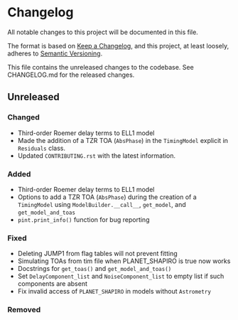 # Changelog
All notable changes to this project will be documented in this file.

The format is based on [Keep a Changelog](https://keepachangelog.com/en/1.0.0/),
and this project, at least loosely, adheres to [Semantic Versioning](https://semver.org/spec/v2.0.0.html).

This file contains the unreleased changes to the codebase. See CHANGELOG.md for
the released changes.

## Unreleased
### Changed
- Third-order Roemer delay terms to ELL1 model
- Made the addition of a TZR TOA (`AbsPhase`) in the `TimingModel` explicit in `Residuals` class.
- Updated `CONTRIBUTING.rst` with the latest information.
### Added
- Third-order Roemer delay terms to ELL1 model
- Options to add a TZR TOA (`AbsPhase`) during the creation of a `TimingModel` using `ModelBuilder.__call__`, `get_model`, and `get_model_and_toas`
- `pint.print_info()` function for bug reporting
### Fixed
- Deleting JUMP1 from flag tables will not prevent fitting
- Simulating TOAs from tim file when PLANET_SHAPIRO is true now works
- Docstrings for `get_toas()` and `get_model_and_toas()`
- Set `DelayComponent_list` and `NoiseComponent_list` to empty list if such components are absent
- Fix invalid access of `PLANET_SHAPIRO` in models without `Astrometry`
### Removed
